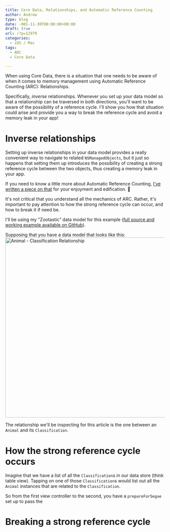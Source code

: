 ```yaml
---
title: Core Data, Relationships, and Automatic Reference Counting
author: Andrew
type: blog
date: -001-11-30T00:00:00+00:00
draft: true
url: /?p=12979
categories:
  - iOS / Mac
tags:
  - ARC
  - Core Data

---
```

When using Core Data, there is a situation that one needs to be aware of when it comes to memory management using Automatic Reference Counting (ARC): Relationships.

Specifically, _inverse_ relationships. Whenever you set up your data model so that a relationship can be traversed in both directions, you'll want to be aware of the possibility of a reference cycle. I'll show you how that situation could arise and provide you a way to break the reference cycle and avoid a memory leak in your app!

# Inverse relationships

Setting up inverse relationships in your data model provides a really convenient way to navigate to related `NSManagedObjects`, but it just so happens that setting them up introduces the possibility of creating a strong reference cycle between the two objects, thus creating a memory leak in your app.

If you need to know a little more about Automatic Reference Counting, [I've written a piece on that][1] for your enjoyment and edification. 🙂

It's not critical that you understand all the mechanics of ARC. Rather, it's important to pay attention to how the strong reference cycle can occur, and how to break it if need be.

I'll be using my "Zootastic&#8221; data model for this example ([full source and working example available on GitHub][2]).

Supposing that you have a data model that looks like this:  
[<img src="https://www.andrewcbancroft.com/wp-content/uploads/2016/06/Zootastic_xcdatamodel_Animal_Classification_Relationship-1024x569.png" alt="Animal - Classification Relationship" width="1024" height="569" class="alignnone size-large wp-image-12981" srcset="https://www.andrewcbancroft.com/wp-content/uploads/2016/06/Zootastic_xcdatamodel_Animal_Classification_Relationship-1024x569.png 1024w, https://www.andrewcbancroft.com/wp-content/uploads/2016/06/Zootastic_xcdatamodel_Animal_Classification_Relationship-300x167.png 300w, https://www.andrewcbancroft.com/wp-content/uploads/2016/06/Zootastic_xcdatamodel_Animal_Classification_Relationship.png 1134w" sizes="(max-width: 1024px) 100vw, 1024px" />][3]

The relationship we'll be inspecting for this article is the one between an `Animal` and its `Classification`.

# How the strong reference cycle occurs

Imagine that we have a list of all the `Classification`s in our data store (think table view). Tapping on one of those `Classification`s would list out all the `Animal` instances that are related to the `Classification`.

So from the first view controller to the second, you have a `prepareForSegue` set up to pass the

# Breaking a strong reference cycle

 [1]: https://www.andrewcbancroft.com/2015/05/08/strong-weak-and-unowned-sorting-out-arc-and-swift/
 [2]: https://github.com/andrewcbancroft/Zootastic
 [3]: https://www.andrewcbancroft.com/wp-content/uploads/2016/06/Zootastic_xcdatamodel_Animal_Classification_Relationship.png